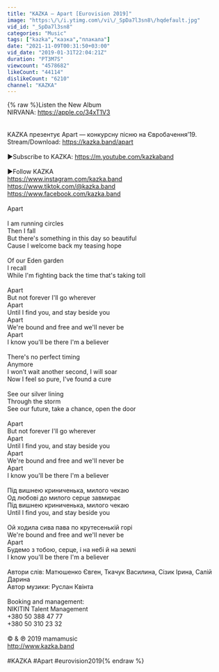 ```yaml
---
title: "KAZKA — Apart [Eurovision 2019]"
image: "https:\/\/i.ytimg.com\/vi\/_SpDa7l3sn8\/hqdefault.jpg"
vid_id: "_SpDa7l3sn8"
categories: "Music"
tags: ["kazka","казка","плакала"]
date: "2021-11-09T00:31:50+03:00"
vid_date: "2019-01-31T22:04:21Z"
duration: "PT3M7S"
viewcount: "4578682"
likeCount: "44114"
dislikeCount: "6210"
channel: "КАZКА"
---
```

{% raw %}Listen the New Album<br /> NIRVANA: <a rel="nofollow" target="blank" href="https://apple.co/34xT1V3">https://apple.co/34xT1V3</a><br /><br /><br />KAZKA презентує Apart — конкурсну пісню на Євробачення’19.<br />Stream/Download: <a rel="nofollow" target="blank" href="https://kazka.band/apart">https://kazka.band/apart</a><br /><br />►Subscribe to KAZKA: <a rel="nofollow" target="blank" href="https://m.youtube.com/kazkaband">https://m.youtube.com/kazkaband</a><br /><br />►Follow KAZKA<br /><a rel="nofollow" target="blank" href="https://www.instagram.com/kazka.band">https://www.instagram.com/kazka.band</a><br /><a rel="nofollow" target="blank" href="https://www.tiktok.com/@kazka.band">https://www.tiktok.com/@kazka.band</a><br /><a rel="nofollow" target="blank" href="https://www.facebook.com/kazka.band">https://www.facebook.com/kazka.band</a><br /><br />Apart <br /><br />I am running circles<br />Then I fall<br />But there's something in this day so beautiful<br />Cause I welcome back my teasing hope<br /> <br />Of our Eden garden<br />I recall<br />While I'm fighting back the time that's taking toll<br /> <br />Apart<br />But not forever I'll go wherever<br />Apart<br />Until I find you, and stay beside you<br />Apart<br />We're bound and free and we'll never be<br />Apart<br />I know you'll be there I'm a believer<br /> <br />There's no perfect timing<br />Anymore<br />I won’t wait another second, I will soar<br />Now I feel so pure, I've found a cure<br /> <br />See our silver lining<br />Through the storm<br />See our future, take a chance, open the door<br /><br />Apart<br />But not forever I'll go wherever<br />Apart<br />Until I find you, and stay beside you<br />Apart<br />We're bound and free and we'll never be<br />Apart<br />I know you'll be there I'm a believer<br /><br />Під вишнею криниченька, милого чекаю <br />Од любові до милого серце завмирає<br />Під вишнею криниченька, милого чекаю <br />Until I find you, and stay beside you<br /><br />Ой ходила сива пава по крутесенькій горі <br />We're bound and free and we'll never be<br />Apart<br />Будемо з тобою, серце, і на небі й на землі<br />I know you'll be there I'm a believer<br /><br />Автори слів: Матюшенко Євген, Ткачук Василина, Сізик Ірина, Салій Дарина<br />Автор музики: Руслан Квінта<br /><br />Booking and management:<br />NIKITIN Talent Management<br />+380 50 388 47 77<br />+380 50 310 23 32<br /><br />© &amp; ℗ 2019 mamamusic <br /><a rel="nofollow" target="blank" href="http://www.kazka.band">http://www.kazka.band</a><br /><br />#KAZKA #Apart #eurovision2019{% endraw %}
